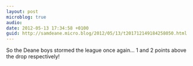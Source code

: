 ```yaml
---
layout: post
microblog: true
audio: 
date: 2012-05-13 17:34:58 +0100
guid: http://samdeane.micro.blog/2012/05/13/t201712149184258050.html
---
```

So the Deane boys stormed the league once again... 1 and 2 points above the drop respectively!

